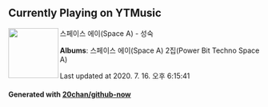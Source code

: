 ## Currently Playing on YTMusic

[<img align="left" width="100" src="https://lh3.googleusercontent.com/Xkg25KwCqeUkhAXSzBP_SJslX9GkkNXRZJEh7B6BE5j33HIr87qyCmV0b9b76krLHuW650DIYaaTMMpW">](https://music.youtube.com/channel/UCYiBYNKBZY3OtdRSENzz8BA)

스페이스 에이(Space A) - 성숙

**Albums**: 스페이스 에이(Space A) 2집(Power Bit Techno Space A)

Last updated at 2020. 7. 16. 오후 6:15:41

#### Generated with [20chan/github-now](https://github.com/20chan/github-now)


<!--
**20chan/20chan** is a ✨ _special_ ✨ repository because its `README.md` (this file) appears on your GitHub profile.

Here are some ideas to get you started:

- 🔭 I’m currently working on ...
- 🌱 I’m currently learning ...
- 👯 I’m looking to collaborate on ...
- 🤔 I’m looking for help with ...
- 💬 Ask me about ...
- 📫 How to reach me: ...
- 😄 Pronouns: ...
- ⚡ Fun fact: ...
-->
